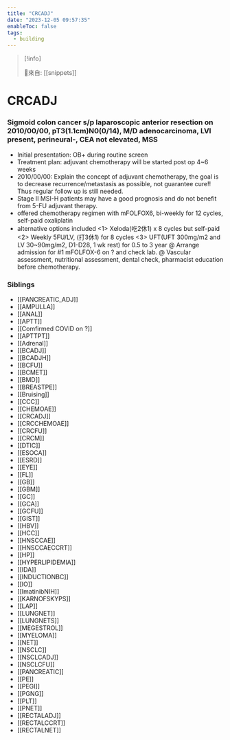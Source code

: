 ```yaml
---
title: "CRCADJ"
date: "2023-12-05 09:57:35"
enableToc: false
tags:
  - building
---
```

> [!info]
>
> 🌱來自: [[snippets]]
# CRCADJ
### Sigmoid colon cancer s/p laparoscopic anterior resection on 2010/00/00, pT3(1.1cm)N0(0/14), M/D adenocarcinoma, LVI present, perineural-, CEA not elevated, MSS
- Initial presentation: OB+ during routine screen
- Treatment plan: adjuvant chemotherapy will be started post op 4~6 weeks
- 2010/00/00: Explain the concept of adjuvant chemotherapy, the goal is to decrease recurrence/metastasis as possible, not guarantee cure!! Thus regular follow up is still needed.
- Stage II MSI-H patients may have a good prognosis and do not benefit from 5-FU adjuvant therapy.
- offered chemotherapy regimen with mFOLFOX6, bi-weekly for 12 cycles, self-paid oxaliplatin
- alternative options included
  <1> Xeloda(吃2休1) x 8 cycles but self-paid
  <2> Weekly 5FU/LV, (打3休1) for 8 cycles
  <3> UFT(UFT 300mg/m2 and LV 30~90mg/m2, D1-D28, 1 wk rest) for 0.5 to 3 year
  @ Arrange admission for #1 mFOLFOX-6 on ? and check lab.
  @ Vascular assessment, nutritional assessment, dental check, pharmacist education before chemotherapy.
### Siblings
- [[PANCREATIC_ADJ]]
- [[AMPULLA]]
- [[ANAL]]
- [[APTT]]
- [[Comfirmed COVID on ?]]
- [[APTTPT]]
- [[Adrenal]]
- [[BCADJ]]
- [[BCADJH]]
- [[BCFU]]
- [[BCMET]]
- [[BMD]]
- [[BREASTPE]]
- [[Bruising]]
- [[CCC]]
- [[CHEMOAE]]
- [[CRCADJ]]
- [[CRCCHEMOAE]]
- [[CRCFU]]
- [[CRCM]]
- [[DTIC]]
- [[ESOCA]]
- [[ESRD]]
- [[EYE]]
- [[FL]]
- [[GB]]
- [[GBM]]
- [[GC]]
- [[GCA]]
- [[GCFU]]
- [[GIST]]
- [[HBV]]
- [[HCC]]
- [[HNSCCAE]]
- [[HNSCCAECCRT]]
- [[HP]]
- [[HYPERLIPIDEMIA]]
- [[IDA]]
- [[INDUCTIONBC]]
- [[IO]]
- [[ImatinibNIH]]
- [[KARNOFSKYPS]]
- [[LAP]]
- [[LUNGNET]]
- [[LUNGNETS]]
- [[MEGESTROL]]
- [[MYELOMA]]
- [[NET]]
- [[NSCLC]]
- [[NSCLCADJ]]
- [[NSCLCFU]]
- [[PANCREATIC]]
- [[PE]]
- [[PEGI]]
- [[PGNG]]
- [[PLT]]
- [[PNET]]
- [[RECTALADJ]]
- [[RECTALCCRT]]
- [[RECTALNET]]
